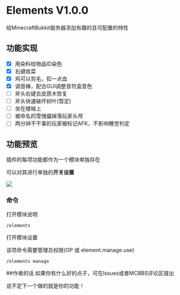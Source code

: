 # Elements V1.0.0
给MinecraftBukkit服务器添加有趣的且可配置的特性

## 功能实现
- [x] 用染料给物品ID染色
- [x] 右键收菜
- [x] 鸡可以剪毛，扣一点血
- [x] 调音棒，配合GUI调整音符盒音色
- [ ] 斧头右键去皮原木恢复
- [ ] 斧头快速破坏树叶(暂定)
- [ ] 坐在楼梯上
- [ ] 被命名的雪傀儡掉落玩家头颅
- [ ] 两分钟不干事的玩家被标记AFK，不影响睡觉判定

## 功能预览

插件的每项功能都作为一个模块单独存在

可以对其进行单独的**开关设置**

![](https://cdn.jsdelivr.net/gh/Oveln/photo/plugin/elements/1.png)



### 命令

打开模块说明
```
/elements
```
打开模块设置

该项命令需要管理员权限(OP 或 element.manage.use)
```
/elements manage
```
##作者的话
如果你有什么好的点子，可在Issues或者MCBBS评论区提出

说不定下一个做的就是你的功能！